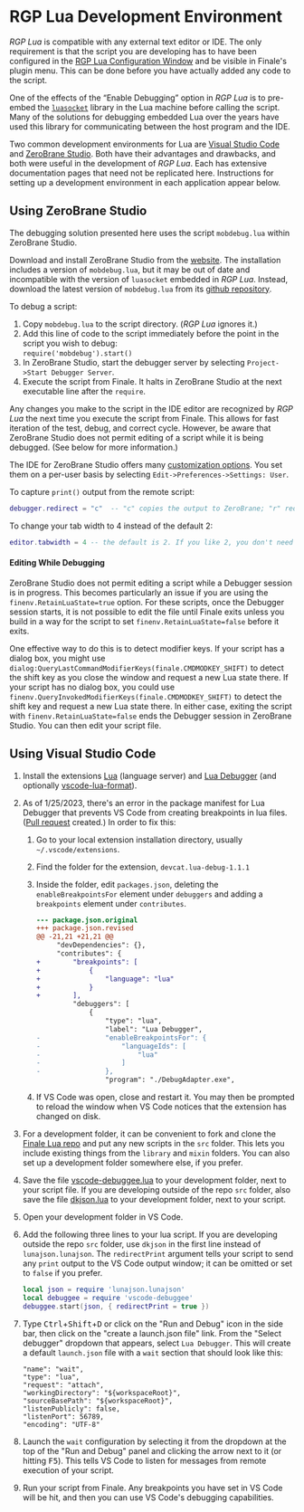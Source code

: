 RGP Lua Development Environment
===============================

_RGP Lua_ is compatible with any external text editor or IDE. The only requirement is that the script you are developing has to have been configured in the [RGP Lua Configuration Window](/docs/rgp-lua/rgp-lua-configuration) and be visible in Finale's plugin menu. This can be done before you have actually added any code to the script.

One of the effects of the “Enable Debugging” option in _RGP Lua_ is to pre-embed the [`luasocket`](https://aiq0.github.io/luasocket/index.html) library in the Lua machine before calling the script. Many of the solutions for debugging embedded Lua over the years have used this library for communicating between the host program and the IDE.

Two common development environments for Lua are [Visual Studio Code](https://code.visualstudio.com/) and [ZeroBrane Studio](https://studio.zerobrane.com/). Both have their advantages and drawbacks, and both were useful in the development of _RGP Lua_. Each has extensive documentation pages that need not be replicated here. Instructions for setting up a development environment in each application appear below.

## Using ZeroBrane Studio

The debugging solution presented here uses the script `mobdebug.lua` within ZeroBrane Studio.

Download and install ZeroBrane Studio from the [website](https://studio.zerobrane.com/). The installation includes a version of `mobdebug.lua`, but it may be out of date and incompatible with the version of `luasocket` embedded in _RGP Lua_. Instead, download the latest version of `mobdebug.lua` from its [github repository](https://github.com/pkulchenko/MobDebug).

To debug a script:

1. Copy `mobdebug.lua` to the script directory. (_RGP Lua_ ignores it.)
2. Add this line of code to the script immediately before the point in the script you wish to debug:  
    `require('mobdebug').start()`
3. In ZeroBrane Studio, start the debugger server by selecting `Project->Start Debugger Server`.
4. Execute the script from Finale. It halts in ZeroBrane Studio at the next executable line after the `require`.

Any changes you make to the script in the IDE editor are recognized by _RGP Lua_ the next time you execute the script from Finale. This allows for fast iteration of the test, debug, and correct cycle. However, be aware that ZeroBrane Studio does not permit editing of a script while it is being debugged. (See below for more information.)

The IDE for ZeroBrane Studio offers many [customization options](https://studio.zerobrane.com/doc-general-preferences). You set them on a per-user basis by selecting `Edit->Preferences->Settings: User`.

To capture `print()` output from the remote script:

```lua
debugger.redirect = "c"  -- "c" copies the output to ZeroBrane; "r" redirects it
```

To change your tab width to 4 instead of the default 2:

```lua
editor.tabwidth = 4 -- the default is 2. If you like 2, you don't need this line.
```

#### Editing While Debugging

ZeroBrane Studio does not permit editing a script while a Debugger session is in progress. This becomes particularly an issue if you are using the `finenv.RetainLuaState=true` option. For these scripts, once the Debugger session starts, it is not possible to edit the file until Finale exits unless you build in a way for the script to set `finenv.RetainLuaState=false` before it exits.

One effective way to do this is to detect modifier keys. If your script has a dialog box, you might use `dialog:QueryLastCommandModifierKeys(finale.CMDMODKEY_SHIFT)` to detect the shift key as you close the window and request a new Lua state there. If your script has no dialog box, you could use `finenv.QueryInvokedModifierKeys(finale.CMDMODKEY_SHIFT)` to detect the shift key and request a new Lua state there. In either case, exiting the script with `finenv.RetainLuaState=false` ends the Debugger session in ZeroBrane Studio. You can then edit your script file.

## Using Visual Studio Code

1. Install the extensions [Lua](https://marketplace.visualstudio.com/items?itemName=sumneko.lua) (language server) and [Lua Debugger](https://marketplace.visualstudio.com/items?itemName=devCAT.lua-debug) (and optionally [vscode-lua-format](https://marketplace.visualstudio.com/items?itemName=Koihik.vscode-lua-format)).

2. As of 1/25/2023, there's an error in the package manifest for Lua Debugger that prevents VS Code from creating breakpoints in lua files. ([Pull request](https://github.com/devcat-studio/VSCodeLuaDebug/pull/28) created.) In order to fix this:

   1. Go to your local extension installation directory, usually `~/.vscode/extensions`. 

   2. Find the folder for the extension, `devcat.lua-debug-1.1.1`

   3. Inside the folder, edit `packages.json`, deleting the `enableBreakpointsFor` element under `debuggers` and adding a `breakpoints` element under `contributes`.

      ```diff
      --- package.json.original
      +++ package.json.revised
      @@ -21,21 +21,21 @@
           "devDependencies": {},
           "contributes": {
      +        "breakpoints": [
      +            {
      +                "language": "lua"
      +            }
      +        ],
               "debuggers": [
                   {
                       "type": "lua",
                       "label": "Lua Debugger",
      -                "enableBreakpointsFor": {
      -                    "languageIds": [
      -                        "lua"
      -                    ]
      -                },
                       "program": "./DebugAdapter.exe",
      ```

   4. If VS Code was open, close and restart it. You may then be prompted to reload the window when VS Code notices that the extension has changed on disk.

3. For a development folder, it can be convenient to fork and clone the [Finale Lua repo](https://github.com/finale-lua/lua-scripts) and put any new scripts in the `src` folder. This lets you include existing things from the `library` and `mixin` folders. You can also set up a development folder somewhere else, if you prefer.

4. Save the file [vscode-debuggee.lua](https://raw.githubusercontent.com/devcat-studio/VSCodeLuaDebug/master/debuggee/vscode-debuggee.lua) to your development folder, next to your script file. If you are developing outside of the repo `src` folder, also save the file [dkjson.lua](http://dkolf.de/src/dkjson-lua.fsl/raw/dkjson.lua?name=6c6486a4a589ed9ae70654a2821e956650299228) to your development folder, next to your script.

5. Open your development folder in VS Code.

5. Add the following three lines to your lua script. If you are developing outside the repo `src` folder, use `dkjson` in the first line instead of `lunajson.lunajson`. The `redirectPrint` argument tells your script to send any `print` output to the VS Code output window; it can be omitted or set to `false` if you prefer.

    ```lua
    local json = require 'lunajson.lunajson'
    local debuggee = require 'vscode-debuggee'
    debuggee.start(json, { redirectPrint = true })
    ```
   
6. Type <kbd>Ctrl</kbd>+<kbd>Shift</kbd>+<kbd>D</kbd> or click on the "Run and Debug" icon in the side bar, then click on the "create a launch.json file" link. From the "Select debugger" dropdown that appears, select `Lua Debugger`. This will create a default `launch.json` file with a `wait` section that should look like this:

	```
    "name": "wait",
    "type": "lua",
    "request": "attach",
    "workingDirectory": "${workspaceRoot}",
    "sourceBasePath": "${workspaceRoot}",
    "listenPublicly": false,
    "listenPort": 56789,
    "encoding": "UTF-8"
    ```

8. Launch the `wait` configuration by selecting it from the dropdown at the top of the "Run and Debug" panel and clicking the arrow next to it (or hitting <kbd>F5</kbd>). This tells VS Code to listen for messages from remote execution of your script.

9.  Run your script from Finale. Any breakpoints you have set in VS Code will be hit, and then you can use VS Code's debugging capabilities. 
